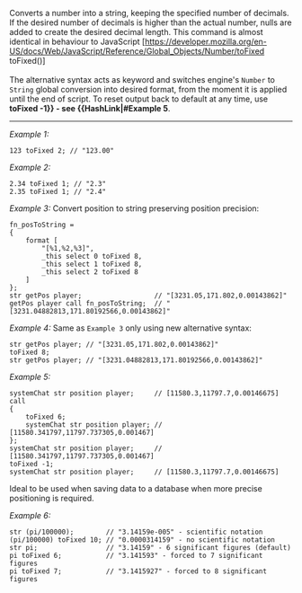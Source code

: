 Converts a number into a string, keeping the specified number of decimals. If the desired number of decimals is higher than the actual number, nulls are added to create the desired decimal length. This command is almost identical in behaviour to JavaScript [https://developer.mozilla.org/en-US/docs/Web/JavaScript/Reference/Global_Objects/Number/toFixed toFixed()]<br><br>
The alternative syntax acts as keyword and switches engine's `Number` to `String` global conversion into desired format, from the moment it is applied until the end of script.
To reset output back to default at any time, use **toFixed -1}} - see {{HashLink|#Example 5**.


---
*Example 1:*
```sqf
123 toFixed 2; // "123.00"
```

*Example 2:*
```sqf
2.34 toFixed 1; // "2.3"
2.35 toFixed 1; // "2.4"
```

*Example 3:*
Convert position to string preserving position precision:

```sqf
fn_posToString = 
{
	format [
		"[%1,%2,%3]", 
		_this select 0 toFixed 8, 
		_this select 1 toFixed 8, 
		_this select 2 toFixed 8
	]
};
str getPos player;					// "[3231.05,171.802,0.00143862]"
getPos player call fn_posToString;	// "[3231.04882813,171.80192566,0.00143862]"
```

*Example 4:*
Same as `Example 3` only using new alternative syntax:

```sqf
str getPos player; // "[3231.05,171.802,0.00143862]"
toFixed 8;
str getPos player; // "[3231.04882813,171.80192566,0.00143862]"
```

*Example 5:*
```sqf
systemChat str position player;		// [11580.3,11797.7,0.00146675]
call
{
	toFixed 6;
	systemChat str position player;	// [11580.341797,11797.737305,0.001467]
};
systemChat str position player;		// [11580.341797,11797.737305,0.001467]
toFixed -1;
systemChat str position player;		// [11580.3,11797.7,0.00146675]
```
Ideal to be used when saving data to a database when more precise positioning is required.

*Example 6:*
```sqf
str (pi/100000);		// "3.14159e-005" - scientific notation
(pi/100000) toFixed 10;	// "0.0000314159" - no scientific notation
str pi;					// "3.14159" - 6 significant figures (default)
pi toFixed 6;			// "3.141593" - forced to 7 significant figures
pi toFixed 7;			// "3.1415927" - forced to 8 significant figures
```